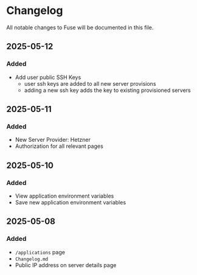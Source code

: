 # Changelog

All notable changes to Fuse will be documented in this file.

## 2025-05-12

### Added

- Add user public SSH Keys
    - user ssh keys are added to all new server provisions
    - adding a new ssh key adds the key to existing provisioned servers

## 2025-05-11

### Added

- New Server Provider: Hetzner
- Authorization for all relevant pages

## 2025-05-10

### Added

- View application environment variables
- Save new application environment variables

## 2025-05-08

### Added

- `/applications` page
- `Changelog.md`
- Public IP address on server details page

